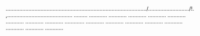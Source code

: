 ............................................................................................./.........................../!.,........................................... .........
............
............
............
............
............
............
............
............
.............
............
............
............
............
............
............
............
............


